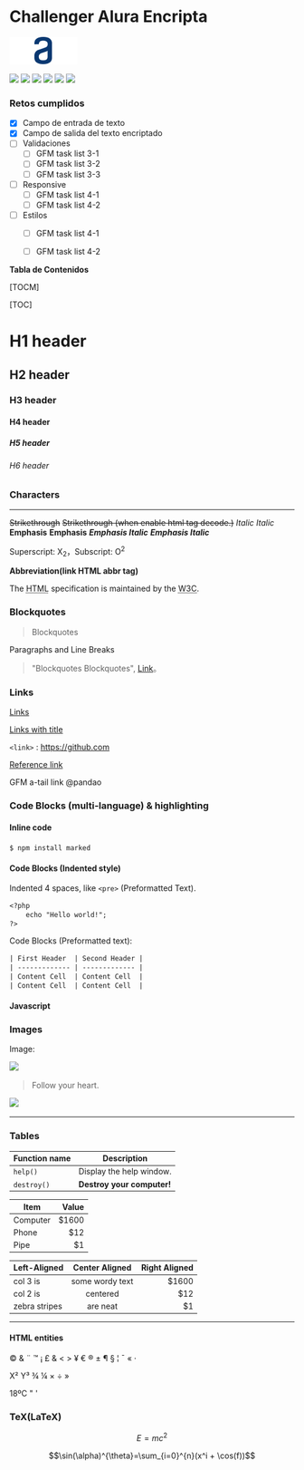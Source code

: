 # Challenger Alura Encripta

![](https://raw.githubusercontent.com/sanchezluys/encriptador-alura/main/images/Logodesktop.png)

![](https://img.shields.io/github/stars/pandao/editor.md.svg) ![](https://img.shields.io/github/forks/pandao/editor.md.svg) ![](https://img.shields.io/github/tag/pandao/editor.md.svg) ![](https://img.shields.io/github/release/pandao/editor.md.svg) ![](https://img.shields.io/github/issues/pandao/editor.md.svg) ![](https://img.shields.io/bower/v/editor.md.svg)


### Retos cumplidos

- [x] Campo de entrada de texto
- [x] Campo de salida del texto encriptado
- [ ] Validaciones
  - [ ] GFM task list 3-1
  - [ ] GFM task list 3-2
  - [ ] GFM task list 3-3
- [ ] Responsive
  - [ ] GFM task list 4-1
  - [ ] GFM task list 4-2
- [ ] Estilos
  - [ ] GFM task list 4-1
  - [ ] GFM task list 4-2



**Tabla de Contenidos**

[TOCM]

[TOC]

# H1 header

## H2 header

### H3 header

#### H4 header

##### H5 header

###### H6 header

### Characters

----

~~Strikethrough~~ <s>Strikethrough (when enable html tag decode.)</s>
*Italic*      *Italic*
**Emphasis**  **Emphasis**
***Emphasis Italic*** ***Emphasis Italic***

Superscript: X<sub>2</sub>，Subscript: O<sup>2</sup>

**Abbreviation(link HTML abbr tag)**

The <abbr title="Hyper Text Markup Language">HTML</abbr> specification is maintained by the <abbr title="World Wide Web Consortium">W3C</abbr>.

### Blockquotes

> Blockquotes

Paragraphs and Line Breaks

> "Blockquotes Blockquotes", [Link](http://localhost/)。

### Links

[Links](http://localhost/)

[Links with title](http://localhost/ "link title")

`<link>` : <https://github.com>

[Reference link][id/name]

[id/name]: http://link-url/

GFM a-tail link @pandao

### Code Blocks (multi-language) & highlighting

#### Inline code

`$ npm install marked`

#### Code Blocks (Indented style)

Indented 4 spaces, like `<pre>` (Preformatted Text).

    <?php
        echo "Hello world!";
    ?>

Code Blocks (Preformatted text):

    | First Header  | Second Header |
    | ------------- | ------------- |
    | Content Cell  | Content Cell  |
    | Content Cell  | Content Cell  |

#### Javascript

### Images

Image:

![](https://pandao.github.io/editor.md/examples/images/4.jpg)

> Follow your heart.

![](https://pandao.github.io/editor.md/examples/images/8.jpg)

----

### Tables

| Function name | Description                    |
| ------------- | ------------------------------ |
| `help()`      | Display the help window.       |
| `destroy()`   | **Destroy your computer!**     |

| Item      | Value |
| --------- | -----:|
| Computer  | $1600 |
| Phone     |   $12 |
| Pipe      |    $1 |

| Left-Aligned  | Center Aligned  | Right Aligned |
| :------------ |:---------------:| -----:|
| col 3 is      | some wordy text | $1600 |
| col 2 is      | centered        |   $12 |
| zebra stripes | are neat        |    $1 |

----

#### HTML entities

&copy; &  &uml; &trade; &iexcl; &pound;
&amp; &lt; &gt; &yen; &euro; &reg; &plusmn; &para; &sect; &brvbar; &macr; &laquo; &middot;

X&sup2; Y&sup3; &frac34; &frac14;  &times;  &divide;   &raquo;

18&ordm;C  &quot;  &apos;

### TeX(LaTeX)

$$E=mc^2$$

$$\sin(\alpha)^{\theta}=\sum_{i=0}^{n}(x^i + \cos(f))$$